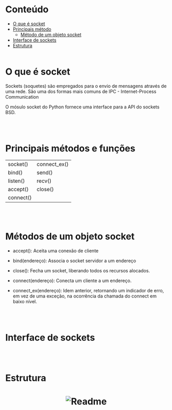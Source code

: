 Conteúdo
==================

* [O que é socket](#O-que-é-socket)
* [Principais método](#Principais-método)
    * [Método de um objeto socket](#Método-de-um-objeto-socket)
* [Interface de sockets](#Interface-de-sockets)
* [Estrutura](#Estrutura)
</br></br>

# O que é socket
<p>Sockets (soquetes) são empregados para o envio de mensagens através de uma rede. São uma dos formas mais comuns de IPC - Internet-Process Communication</p>

<p>O mósulo socket do Python fornece uma interface para a API do sockets BSD.</p>

</br></br>

# Principais métodos e funções

<table>
    <tr>
    <td>socket()</td> <td>connect_ex()</td>
    </tr>
    <tr>
    <td>bind()</td> <td>send()</td>
    </tr>
    <tr>
    <td>listen()</td> <td>recv()</td>
    </tr>
    <tr>
    <td>accept()</td> <td>close()</td>
    </tr>
     <tr>
    <td>connect()</td>
    </tr>
</table>

</br></br>

# Métodos de um objeto socket

- accept(): Aceita uma conexão de cliente

- bind(endereço): Associa o socket servidor a um endereço

- close(): Fecha um socket, liberando todos os recursos alocados.

- connect(endereço): Conecta um cliente a um endereço.

- connect_ex(endereço): Idem anterior, retornando um indicador de erro, em vez de uma exceção, na ocorrência da chamada do connect em baixo nível. 

</br></br>

# Interface de sockets

</br></br>

# Estrutura

<h1 align="center">
    <img alt="Readme" title="Readme" src="../img"/>
</h1>